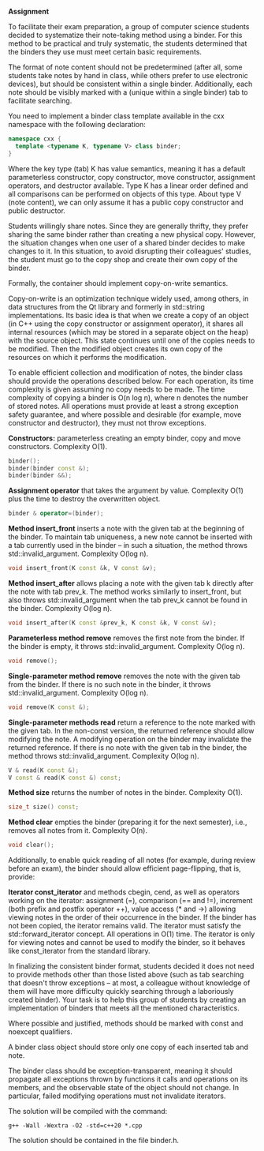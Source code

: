 **Assignment**

To facilitate their exam preparation, a group of computer science students decided to systematize their note-taking method using a binder. For this method to be practical and truly systematic, the students determined that the binders they use must meet certain basic requirements.

The format of note content should not be predetermined (after all, some students take notes by hand in class, while others prefer to use electronic devices), but should be consistent within a single binder. Additionally, each note should be visibly marked with a (unique within a single binder) tab to facilitate searching.

You need to implement a binder class template available in the cxx namespace with the following declaration:

```cpp
namespace cxx {
  template <typename K, typename V> class binder;
}
```

Where the key type (tab) K has value semantics, meaning it has a default parameterless constructor, copy constructor, move constructor, assignment operators, and destructor available. Type K has a linear order defined and all comparisons can be performed on objects of this type. About type V (note content), we can only assume it has a public copy constructor and public destructor.

Students willingly share notes. Since they are generally thrifty, they prefer sharing the same binder rather than creating a new physical copy. However, the situation changes when one user of a shared binder decides to make changes to it. In this situation, to avoid disrupting their colleagues' studies, the student must go to the copy shop and create their own copy of the binder.

Formally, the container should implement copy-on-write semantics.

Copy-on-write is an optimization technique widely used, among others, in data structures from the Qt library and formerly in std::string implementations. Its basic idea is that when we create a copy of an object (in C++ using the copy constructor or assignment operator), it shares all internal resources (which may be stored in a separate object on the heap) with the source object. This state continues until one of the copies needs to be modified. Then the modified object creates its own copy of the resources on which it performs the modification.

To enable efficient collection and modification of notes, the binder class should provide the operations described below. For each operation, its time complexity is given assuming no copy needs to be made. The time complexity of copying a binder is O(n log n), where n denotes the number of stored notes. All operations must provide at least a strong exception safety guarantee, and where possible and desirable (for example, move constructor and destructor), they must not throw exceptions.

**Constructors:** parameterless creating an empty binder, copy and move constructors. Complexity O(1).

```cpp
binder();
binder(binder const &);
binder(binder &&);
```

**Assignment operator** that takes the argument by value. Complexity O(1) plus the time to destroy the overwritten object.

```cpp
binder & operator=(binder);
```

**Method insert_front** inserts a note with the given tab at the beginning of the binder. To maintain tab uniqueness, a new note cannot be inserted with a tab currently used in the binder – in such a situation, the method throws std::invalid_argument. Complexity O(log n).

```cpp
void insert_front(K const &k, V const &v);
```

**Method insert_after** allows placing a note with the given tab k directly after the note with tab prev_k. The method works similarly to insert_front, but also throws std::invalid_argument when the tab prev_k cannot be found in the binder. Complexity O(log n).

```cpp
void insert_after(K const &prev_k, K const &k, V const &v);
```

**Parameterless method remove** removes the first note from the binder. If the binder is empty, it throws std::invalid_argument. Complexity O(log n).

```cpp
void remove();
```

**Single-parameter method remove** removes the note with the given tab from the binder. If there is no such note in the binder, it throws std::invalid_argument. Complexity O(log n).

```cpp
void remove(K const &);
```

**Single-parameter methods read** return a reference to the note marked with the given tab. In the non-const version, the returned reference should allow modifying the note. A modifying operation on the binder may invalidate the returned reference. If there is no note with the given tab in the binder, the method throws std::invalid_argument. Complexity O(log n).

```cpp
V & read(K const &);
V const & read(K const &) const;
```

**Method size** returns the number of notes in the binder. Complexity O(1).

```cpp
size_t size() const;
```

**Method clear** empties the binder (preparing it for the next semester), i.e., removes all notes from it. Complexity O(n).

```cpp
void clear();
```

Additionally, to enable quick reading of all notes (for example, during review before an exam), the binder should allow efficient page-flipping, that is, provide:

**Iterator const_iterator** and methods cbegin, cend, as well as operators working on the iterator: assignment (=), comparison (== and !=), increment (both prefix and postfix operator ++), value access (* and ->) allowing viewing notes in the order of their occurrence in the binder. If the binder has not been copied, the iterator remains valid. The iterator must satisfy the std::forward_iterator concept. All operations in O(1) time. The iterator is only for viewing notes and cannot be used to modify the binder, so it behaves like const_iterator from the standard library.

In finalizing the consistent binder format, students decided it does not need to provide methods other than those listed above (such as tab searching that doesn't throw exceptions – at most, a colleague without knowledge of them will have more difficulty quickly searching through a laboriously created binder). Your task is to help this group of students by creating an implementation of binders that meets all the mentioned characteristics.

Where possible and justified, methods should be marked with const and noexcept qualifiers.

A binder class object should store only one copy of each inserted tab and note.

The binder class should be exception-transparent, meaning it should propagate all exceptions thrown by functions it calls and operations on its members, and the observable state of the object should not change. In particular, failed modifying operations must not invalidate iterators.

The solution will be compiled with the command:

```
g++ -Wall -Wextra -O2 -std=c++20 *.cpp
```

The solution should be contained in the file binder.h.
